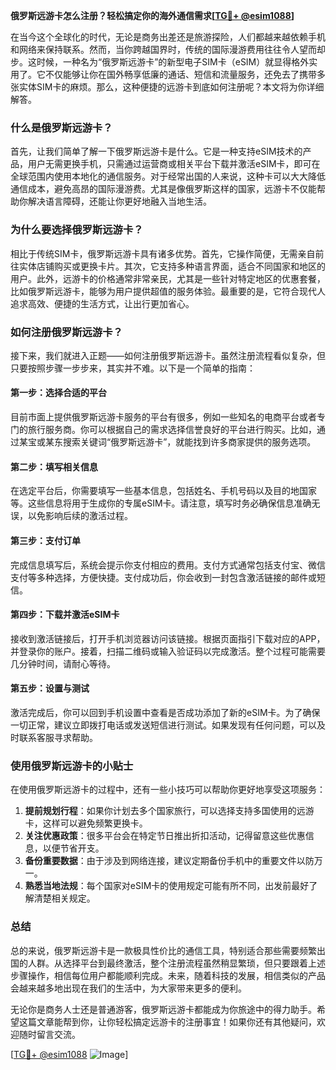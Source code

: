 **俄罗斯远游卡怎么注册？轻松搞定你的海外通信需求[[TG💪+ @esim1088](https://t.me/s/esim1088)]**

在当今这个全球化的时代，无论是商务出差还是旅游探险，人们都越来越依赖手机和网络来保持联系。然而，当你跨越国界时，传统的国际漫游费用往往令人望而却步。这时候，一种名为“俄罗斯远游卡”的新型电子SIM卡（eSIM）就显得格外实用了。它不仅能够让你在国外畅享低廉的通话、短信和流量服务，还免去了携带多张实体SIM卡的麻烦。那么，这种便捷的远游卡到底如何注册呢？本文将为你详细解答。

### **什么是俄罗斯远游卡？**

首先，让我们简单了解一下俄罗斯远游卡是什么。它是一种支持eSIM技术的产品，用户无需更换手机，只需通过运营商或相关平台下载并激活eSIM卡，即可在全球范围内使用本地化的通信服务。对于经常出国的人来说，这种卡可以大大降低通信成本，避免高昂的国际漫游费。尤其是像俄罗斯这样的国家，远游卡不仅能帮助你解决语言障碍，还能让你更好地融入当地生活。

### **为什么要选择俄罗斯远游卡？**

相比于传统SIM卡，俄罗斯远游卡具有诸多优势。首先，它操作简便，无需亲自前往实体店铺购买或更换卡片。其次，它支持多种语言界面，适合不同国家和地区的用户。此外，远游卡的价格通常非常亲民，尤其是一些针对特定地区的优惠套餐，比如俄罗斯远游卡，能够为用户提供超值的服务体验。最重要的是，它符合现代人追求高效、便捷的生活方式，让出行更加省心。

### **如何注册俄罗斯远游卡？**

接下来，我们就进入正题——如何注册俄罗斯远游卡。虽然注册流程看似复杂，但只要按照步骤一步步来，其实并不难。以下是一个简单的指南：

#### **第一步：选择合适的平台**

目前市面上提供俄罗斯远游卡服务的平台有很多，例如一些知名的电商平台或者专门的旅行服务商。你可以根据自己的需求选择信誉良好的平台进行购买。比如，通过某宝或某东搜索关键词“俄罗斯远游卡”，就能找到许多商家提供的服务选项。

#### **第二步：填写相关信息**

在选定平台后，你需要填写一些基本信息，包括姓名、手机号码以及目的地国家等。这些信息将用于生成你的专属eSIM卡。请注意，填写时务必确保信息准确无误，以免影响后续的激活过程。

#### **第三步：支付订单**

完成信息填写后，系统会提示你支付相应的费用。支付方式通常包括支付宝、微信支付等多种选择，方便快捷。支付成功后，你会收到一封包含激活链接的邮件或短信。

#### **第四步：下载并激活eSIM卡**

接收到激活链接后，打开手机浏览器访问该链接。根据页面指引下载对应的APP，并登录你的账户。接着，扫描二维码或输入验证码以完成激活。整个过程可能需要几分钟时间，请耐心等待。

#### **第五步：设置与测试**

激活完成后，你可以回到手机设置中查看是否成功添加了新的eSIM卡。为了确保一切正常，建议立即拨打电话或发送短信进行测试。如果发现有任何问题，可以及时联系客服寻求帮助。

### **使用俄罗斯远游卡的小贴士**

在使用俄罗斯远游卡的过程中，还有一些小技巧可以帮助你更好地享受这项服务：

1. **提前规划行程**：如果你计划去多个国家旅行，可以选择支持多国使用的远游卡，这样可以避免频繁更换卡。
2. **关注优惠政策**：很多平台会在特定节日推出折扣活动，记得留意这些优惠信息，以便节省开支。
3. **备份重要数据**：由于涉及到网络连接，建议定期备份手机中的重要文件以防万一。
4. **熟悉当地法规**：每个国家对eSIM卡的使用规定可能有所不同，出发前最好了解清楚相关规定。

### **总结**

总的来说，俄罗斯远游卡是一款极具性价比的通信工具，特别适合那些需要频繁出国的人群。从选择平台到最终激活，整个注册流程虽然稍显繁琐，但只要跟着上述步骤操作，相信每位用户都能顺利完成。未来，随着科技的发展，相信类似的产品会越来越多地出现在我们的生活中，为大家带来更多的便利。

无论你是商务人士还是普通游客，俄罗斯远游卡都能成为你旅途中的得力助手。希望这篇文章能帮到你，让你轻松搞定远游卡的注册事宜！如果你还有其他疑问，欢迎随时留言交流。

[[TG💪+ @esim1088](https://t.me/s/esim1088) ![Image](https://i.postimg.cc/4NQfJmqS/Snipaste-2025-05-13-00-14-12.png)]